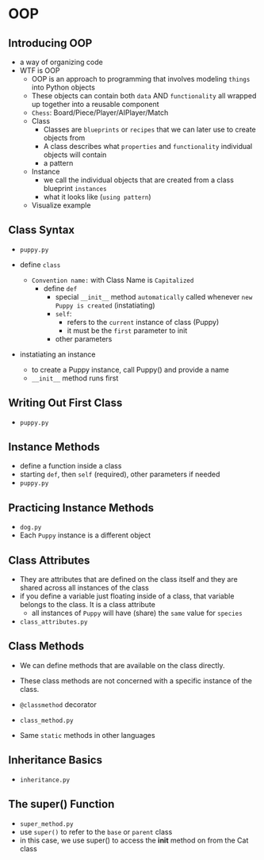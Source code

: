 # OOP

## Introducing OOP
- a way of organizing code
- WTF is OOP
    - OOP is an approach to programming that involves modeling `things` into Python objects
    - These objects can contain both `data` AND `functionality` all wrapped up together into a reusable component
    - `Chess`: Board/Piece/Player/AIPlayer/Match
    - Class
        - Classes are `blueprints` or `recipes` that we can later use to create objects from
        - A class describes what `properties` and `functionality` individual objects will contain
        - a pattern
    - Instance
        - we call the individual objects that are created from a class blueprint `instances`
        - what it looks like (`using pattern`)
    - Visualize example

## Class Syntax
- `puppy.py`
- define `class` 
    - `Convention name:` with Class Name is `Capitalized`
        - define `def`
            - special `__init__` method `automatically` called whenever `new Puppy is created` (instatiating)
            - `self`: 
                - refers to the `current` instance of class (Puppy)
                - it must be the `first` parameter to init
            - other parameters

- instatiating an instance
    - to create a Puppy instance, call Puppy() and provide a name
    - `__init__`  method runs first

## Writing Out First Class
- `puppy.py`

## Instance Methods
- define a function inside a class
- starting `def`, then `self` (required), other parameters if needed
- `puppy.py`

## Practicing Instance Methods
- `dog.py`
- Each `Puppy` instance is a different object

## Class Attributes
- They are attributes that are defined on the class itself and they are shared across all instances of the class
- if you define a variable just floating inside of a class, that variable belongs to the class. It is a class attribute
    - all instances of `Puppy` will have (share) the `same` value for `species`
- `class_attributes.py`

## Class Methods
- We can define methods that are available on the class directly.
- These class methods are not concerned with a specific instance of the class.
- `@classmethod` decorator
- `class_method.py`

- Same `static` methods in other languages

## Inheritance Basics
- `inheritance.py`

## The super() Function
- `super_method.py`
- use `super()` to refer to the `base` or `parent` class
- in this case, we use super() to access the __init__ method on from the Cat class